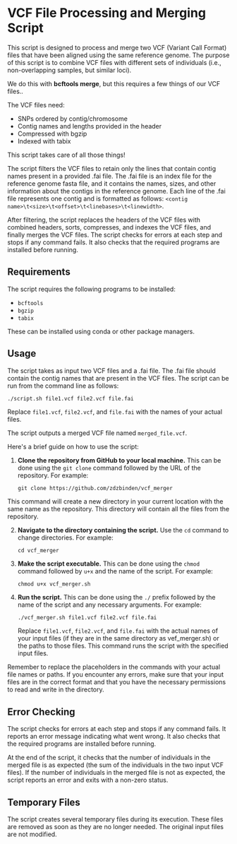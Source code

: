 # VCF File Processing and Merging Script

This script is designed to process and merge two VCF (Variant Call Format) files that have been aligned using the same reference genome. The purpose of this script is to combine VCF files with different sets of individuals (i.e., non-overlapping samples, but similar loci).

We do this with **bcftools merge**, but this requires a few things of our VCF files..

The VCF files need:
- SNPs ordered by contig/chromosome
- Contig names and lengths provided in the header
- Compressed with bgzip
- Indexed with tabix

This script takes care of all those things!

The script filters the VCF files to retain only the lines that contain contig names present in a provided .fai file. The .fai file is an index file for the reference genome fasta file, and it contains the names, sizes, and other information about the contigs in the reference genome. Each line of the .fai file represents one contig and is formatted as follows: `<contig name>\t<size>\t<offset>\t<linebases>\t<linewidth>`.

After filtering, the script replaces the headers of the VCF files with combined headers, sorts, compresses, and indexes the VCF files, and finally merges the VCF files. The script checks for errors at each step and stops if any command fails. It also checks that the required programs are installed before running.

## Requirements

The script requires the following programs to be installed:

- `bcftools`
- `bgzip`
- `tabix`

These can be installed using conda or other package managers.

## Usage

The script takes as input two VCF files and a .fai file. The .fai file should contain the contig names that are present in the VCF files. The script can be run from the command line as follows:

```bash
./script.sh file1.vcf file2.vcf file.fai
```

Replace `file1.vcf`, `file2.vcf`, and `file.fai` with the names of your actual files.

The script outputs a merged VCF file named `merged_file.vcf`.

Here's a brief guide on how to use the script:

1. **Clone the repository from GitHub to your local machine.** This can be done using the `git clone` command followed by the URL of the repository. For example:

    ```
    git clone https://github.com/zdzbinden/vcf_merger
    ```

This command will create a new directory in your current location with the same name as the repository. This directory will contain all the files from the repository.

2. **Navigate to the directory containing the script.** Use the `cd` command to change directories. For example:

    ```
    cd vcf_merger
    ```

3. **Make the script executable.** This can be done using the `chmod` command followed by `u+x` and the name of the script. For example:

    ```
    chmod u+x vcf_merger.sh
    ```

4. **Run the script.** This can be done using the `./` prefix followed by the name of the script and any necessary arguments. For example:

    ```
    ./vcf_merger.sh file1.vcf file2.vcf file.fai
    ```

    Replace `file1.vcf`, `file2.vcf`, and `file.fai` with the actual names of your input files (if they are in the same directory as vef_merger.sh) or the paths to those files. This command runs the script with the specified input files.

Remember to replace the placeholders in the commands with your actual file names or paths. If you encounter any errors, make sure that your input files are in the correct format and that you have the necessary permissions to read and write in the directory.

## Error Checking

The script checks for errors at each step and stops if any command fails. It reports an error message indicating what went wrong. It also checks that the required programs are installed before running.

At the end of the script, it checks that the number of individuals in the merged file is as expected (the sum of the individuals in the two input VCF files). If the number of individuals in the merged file is not as expected, the script reports an error and exits with a non-zero status.

## Temporary Files

The script creates several temporary files during its execution. These files are removed as soon as they are no longer needed. The original input files are not modified.
